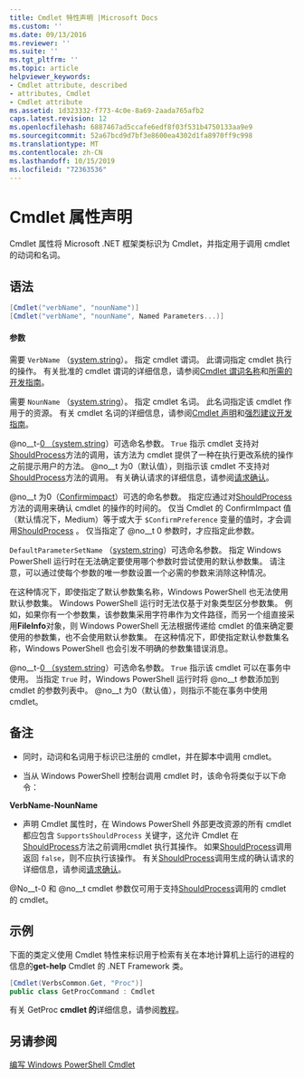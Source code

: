 ```yaml
---
title: Cmdlet 特性声明 |Microsoft Docs
ms.custom: ''
ms.date: 09/13/2016
ms.reviewer: ''
ms.suite: ''
ms.tgt_pltfrm: ''
ms.topic: article
helpviewer_keywords:
- Cmdlet attribute, described
- attributes, Cmdlet
- Cmdlet attribute
ms.assetid: 1d323332-f773-4c0e-8a69-2aada765afb2
caps.latest.revision: 12
ms.openlocfilehash: 6887467ad5ccafe6edf8f03f531b4750133aa9e9
ms.sourcegitcommit: 52a67bcd9d7bf3e8600ea4302d1fa8970ff9c998
ms.translationtype: MT
ms.contentlocale: zh-CN
ms.lasthandoff: 10/15/2019
ms.locfileid: "72363536"
---
```

# <a name="cmdlet-attribute-declaration"></a>Cmdlet 属性声明

Cmdlet 属性将 Microsoft .NET 框架类标识为 Cmdlet，并指定用于调用 cmdlet 的动词和名词。

## <a name="syntax"></a>语法

```csharp
[Cmdlet("verbName", "nounName")]
[Cmdlet("verbName", "nounName", Named Parameters...)]
```

#### <a name="parameters"></a>参数

需要 `VerbName` （[system.string](/dotnet/api/System.String)）。 指定 cmdlet 谓词。 此谓词指定 cmdlet 执行的操作。 有关批准的 cmdlet 谓词的详细信息，请参阅[Cmdlet 谓词名称](./approved-verbs-for-windows-powershell-commands.md)和[所需的开发指南](./required-development-guidelines.md)。

需要 `NounName` （[system.string](/dotnet/api/System.String)）。 指定 cmdlet 名词。 此名词指定该 cmdlet 作用于的资源。 有关 cmdlet 名词的详细信息，请参阅[Cmdlet 声明](./cmdlet-class-declaration.md)和[强烈建议开发指南](./strongly-encouraged-development-guidelines.md)。

@no__t-[0 （system.string](/dotnet/api/System.Boolean)）可选命名参数。 `True` 指示 cmdlet 支持对[ShouldProcess](/dotnet/api/System.Management.Automation.Cmdlet.ShouldProcess)方法的调用，该方法为 cmdlet 提供了一种在执行更改系统的操作之前提示用户的方法。 @no__t 为0（默认值），则指示该 cmdlet 不支持对[ShouldProcess](/dotnet/api/System.Management.Automation.Cmdlet.ShouldProcess)方法的调用。 有关确认请求的详细信息，请参阅[请求确认](./requesting-confirmation-from-cmdlets.md)。

@no__t 为0（[Confirmimpact](/dotnet/api/System.Management.Automation.ConfirmImpact)）可选的命名参数。 指定应通过对[ShouldProcess](/dotnet/api/System.Management.Automation.Cmdlet.ShouldProcess)方法的调用来确认 cmdlet 的操作的时间的。 仅当 Cmdlet 的 ConfirmImpact 值（默认情况下，Medium）等于或大于 `$ConfirmPreference` 变量的值时，才会调用[ShouldProcess](/dotnet/api/System.Management.Automation.Cmdlet.ShouldProcess) 。 仅当指定了 @no__t 0 参数时，才应指定此参数。

`DefaultParameterSetName` （[system.string](/dotnet/api/System.String)）可选命名参数。 指定 Windows PowerShell 运行时在无法确定要使用哪个参数时尝试使用的默认参数集。 请注意，可以通过使每个参数的唯一参数设置一个必需的参数来消除这种情况。

在这种情况下，即使指定了默认参数集名称，Windows PowerShell 也无法使用默认参数集。 Windows PowerShell 运行时无法仅基于对象类型区分参数集。 例如，如果你有一个参数集，该参数集采用字符串作为文件路径，而另一个组直接采用**FileInfo**对象，则 Windows PowerShell 无法根据传递给 cmdlet 的值来确定要使用的参数集，也不会使用默认参数集。 在这种情况下，即使指定默认参数集名称，Windows PowerShell 也会引发不明确的参数集错误消息。

@no__t-[0 （system.string](/dotnet/api/System.Boolean)）可选命名参数。 `True` 指示该 cmdlet 可以在事务中使用。 当指定 `True` 时，Windows PowerShell 运行时将 @no__t 参数添加到 cmdlet 的参数列表中。 @no__t 为0（默认值），则指示不能在事务中使用 cmdlet。

## <a name="remarks"></a>备注

- 同时，动词和名词用于标识已注册的 cmdlet，并在脚本中调用 cmdlet。

- 当从 Windows PowerShell 控制台调用 cmdlet 时，该命令将类似于以下命令：

**VerbName-NounName**

- 声明 Cmdlet 属性时，在 Windows PowerShell 外部更改资源的所有 cmdlet 都应包含 `SupportsShouldProcess` 关键字，这允许 Cmdlet 在[ShouldProcess](/dotnet/api/System.Management.Automation.Cmdlet.ShouldProcess)方法之前调用cmdlet 执行其操作。 如果[ShouldProcess](/dotnet/api/System.Management.Automation.Cmdlet.ShouldProcess)调用返回 `false`，则不应执行该操作。 有关[ShouldProcess](/dotnet/api/System.Management.Automation.Cmdlet.ShouldProcess)调用生成的确认请求的详细信息，请参阅[请求确认](./requesting-confirmation-from-cmdlets.md)。

@No__t-0 和 @no__t cmdlet 参数仅可用于支持[ShouldProcess](/dotnet/api/System.Management.Automation.Cmdlet.ShouldProcess)调用的 cmdlet 的 cmdlet。

## <a name="example"></a>示例

下面的类定义使用 Cmdlet 特性来标识用于检索有关在本地计算机上运行的进程的信息的**get-help** Cmdlet 的 .NET Framework 类。

```csharp
[Cmdlet(VerbsCommon.Get, "Proc")]
public class GetProcCommand : Cmdlet
```

有关 GetProc **cmdlet 的**详细信息，请参阅[教程](./getproc-tutorial.md)。

## <a name="see-also"></a>另请参阅

[编写 Windows PowerShell Cmdlet](./writing-a-windows-powershell-cmdlet.md)

